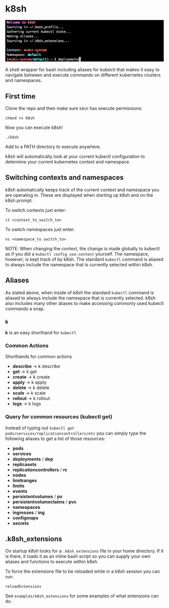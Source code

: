# k8sh

![k8sh Screenshot](/screenshot.png?raw=true)

A shell wrapper for bash including aliases for kubectl that makes it easy to navigate between and execute commands on different kubernetes clusters and namespaces.

## First time

Clone the repo and then make sure `k8sh` has execute permissions:
```
chmod +x k8sh
```

Now you can execute k8sh!
```
./k8sh
```

Add to a PATH directory to execute anywhere.

k8sh will automatically look at your current kubectl configuration to determine your current kubernetes context and namespace.

## Switching contexts and namespaces

*k8sh* automatically keeps track of the current context and namespace you are operating in. These are displayed when starting up k8sh and on the k8sh prompt.

To switch contexts just enter:
```
ct <context_to_switch_to>
```

To switch namespaces just enter:
```
ns <namespace_to_switch_to>
```

NOTE: When changing the context, the change is made globally to kubectl as if you did a `kubectl config use-context` yourself. The namespace, however, is kept track of by k8sh. The standard `kubectl` command is aliased to always include the namespace that is currently selected within k8sh.

## Aliases

As stated above, when inside of *k8sh* the standard `kubectl` command is aliased to always include the namespace that is currently selected. k8sh also includes many other aliases to make accessing commonly used kubectl commands a snap.

### k
**k** is an easy shorthand for `kubectl`

### Common Actions
Shorthands for common actions

* **describe** -> k describe
* **get** -> k get
* **create** -> k create
* **apply** -> k apply
* **delete** -> k delete
* **scale** -> k scale
* **rollout** -> k rollout
* **logs** -> k logs

### Query for common resources (kubectl get)
Instead of typing out `kubectl get pods/services/replicationcontrollers/etc` you can simply type the following aliases to get a list of those resources:

* **pods**
* **services**
* **deployments** / **dep**
* **replicasets**
* **replicationcontrollers** / **rc**
* **nodes**
* **limitranges**
* **limits**
* **events**
* **persistentvolumes** / **pv**
* **persistentvolumeclaims** / **pvc**
* **namespaces**
* **ingresses** / **ing**
* **configmaps**
* **secrets**

## .k8sh_extensions
On startup *k8sh* looks for a `.k8sh_extensions` file in your home directory. If it is there, it loads it as an inline bash script so you can supply your own aliases and functions to execute within k8sh.

To force the extensions file to be reloaded while in a k8sh session you can run:
```
reloadExtensions
```

See `examples/k8sh_extensions` for some examples of what extensions can do.
